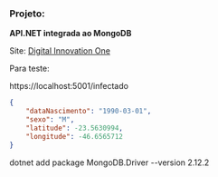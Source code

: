 ### Projeto: 

**API.NET integrada ao MongoDB**

Site: [Digital Innovation One](http://www.digitalinnovation.one/)


Para teste:

https://localhost:5001/infectado

```json
{
	"dataNascimento": "1990-03-01",
	"sexo": "M",
	"latitude": -23.5630994,
	"longitude": -46.6565712
}
```

dotnet add package MongoDB.Driver --version 2.12.2